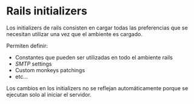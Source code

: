 # Rails initializers

Los initializers de rails consisten en cargar todas las preferencias que se necesitan utilizar una vez que el ambiente es cargado.

Permiten definir:

+ Constantes que pueden ser utilizadas en todo el ambiente rails
+ *SMTP* settings
+ Custom monkeys patchings
+ etc...

Los cambios en los initializers no se reflejan automáticamente porque se ejecutan solo al iniciar el servidor.
